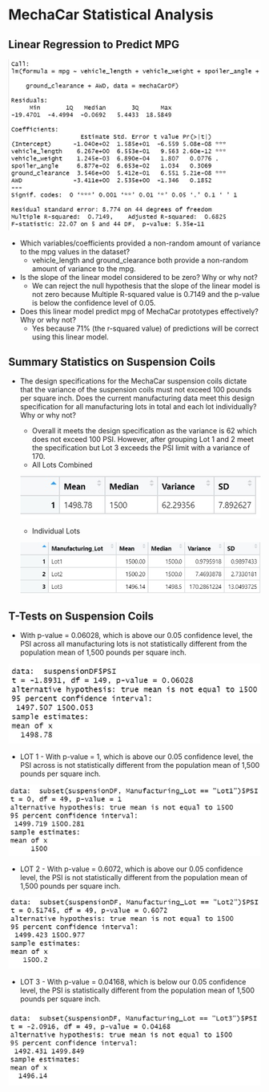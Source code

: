 # MechaCar Statistical Analysis

## Linear Regression to Predict MPG
  ![Deliverable 1](https://github.com/RyanWhited/MechaCar_Statistical_Analysis/blob/main/images/Deliverable1.jpg)
  - Which variables/coefficients provided a non-random amount of variance to the mpg values in the dataset?
    - vehicle_length and ground_clearance both provide a non-random amount of variance to the mpg.
  - Is the slope of the linear model considered to be zero? Why or why not?
      - We can reject the null hypothesis that the slope of the linear model is not zero because Multiple R-squared value is 0.7149 and the p-value is below the confidence level of 0.05. 
  - Does this linear model predict mpg of MechaCar prototypes effectively? Why or why not?
      - Yes because 71% (the r-squared value) of predictions will be correct using this linear model.

## Summary Statistics on Suspension Coils

  - The design specifications for the MechaCar suspension coils dictate that the variance of the suspension coils must not exceed 100 pounds per square inch. Does the current manufacturing data meet this design specification for all manufacturing lots in total and each lot individually? Why or why not?
      - Overall it meets the design specification as the variance is 62 which does not exceed 100 PSI. However, after grouping Lot 1 and 2 meet the specification but Lot 3 exceeds the PSI limit with a variance of 170. 
      - All Lots Combined
      
      ![Deliverable 2(1)](https://github.com/RyanWhited/MechaCar_Statistical_Analysis/blob/main/images/Deliverable2(1).jpg)
      - Individual Lots
      
      ![Deliverable 2(1)](https://github.com/RyanWhited/MechaCar_Statistical_Analysis/blob/main/images/Deliverable2(2).jpg)

## T-Tests on Suspension Coils

  - With p-value = 0.06028, which is above our 0.05 confidence level, the PSI across all manufacturing lots is not statistically different from the population mean of 1,500 pounds per square inch.
  
  ![D3-AllLots](https://github.com/RyanWhited/MechaCar_Statistical_Analysis/blob/main/images/D3-AllLots.jpg)
  
  - LOT 1 - With p-value = 1, which is above our 0.05 confidence level, the PSI across is not statistically different from the population mean of 1,500 pounds per square inch.
  
  ![D3-Lot1](https://github.com/RyanWhited/MechaCar_Statistical_Analysis/blob/main/images/D3-Lot1.jpg)
  - LOT 2 - With p-value = 0.6072, which is above our 0.05 confidence level, the PSI is not statistically different from the population mean of 1,500 pounds per square inch.
 
  ![D3-Lot2](https://github.com/RyanWhited/MechaCar_Statistical_Analysis/blob/main/images/D3-Lot2.jpg)
  - LOT 3 - With p-value = 0.04168, which is below our 0.05 confidence level, the PSI is statistically different from the population mean of 1,500 pounds per square inch.
 
  ![D3-Lot3](https://github.com/RyanWhited/MechaCar_Statistical_Analysis/blob/main/images/D3-Lot3.jpg)
